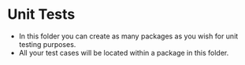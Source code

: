 # Unit Tests
* In this folder you can create as many packages as you wish for unit testing purposes.
* All your test cases will be located within a package in this folder.

